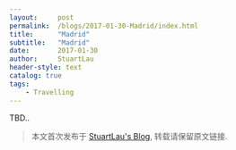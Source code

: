 ```yaml
---
layout:     post
permalink:  /blogs/2017-01-30-Madrid/index.html
title:      "Madrid"
subtitle:   "Madrid"
date:       2017-01-30
author:     StuartLau
header-style: text
catalog: true
tags:
    - Travelling
---
```

TBD..
> 本文首次发布于 [StuartLau's Blog](https://stuartlau.github.io), 转载请保留原文链接.
